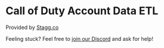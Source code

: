 # Call of Duty Account Data ETL

Provided by [Stagg.co](https://stagg.co)

Feeling stuck? Feel free to [join our Discord](https://stagg.co/discord/join) and ask for help!
